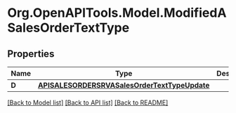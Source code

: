 # Org.OpenAPITools.Model.ModifiedASalesOrderTextType

## Properties

Name | Type | Description | Notes
------------ | ------------- | ------------- | -------------
**D** | [**APISALESORDERSRVASalesOrderTextTypeUpdate**](APISALESORDERSRVASalesOrderTextTypeUpdate.md) |  | [optional] 

[[Back to Model list]](../README.md#documentation-for-models) [[Back to API list]](../README.md#documentation-for-api-endpoints) [[Back to README]](../README.md)


